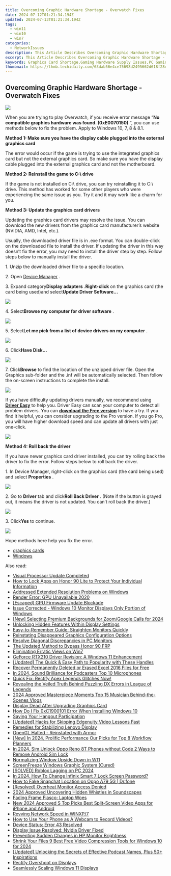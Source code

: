 ```yaml
---
title: Overcoming Graphic Hardware Shortage - Overwatch Fixes
date: 2024-07-12T01:21:34.194Z
updated: 2024-07-13T01:21:34.194Z
tags:
  - win11
  - win10
  - win7
categories:
  - NetworkIssues
description: This Article Describes Overcoming Graphic Hardware Shortage - Overwatch Fixes
excerpt: This Article Describes Overcoming Graphic Hardware Shortage - Overwatch Fixes
keywords: Graphics Card Shortage,Gaming Hardware Supply Issues,PC Gaming Performance Improvements,Overwatch Graphic Optimization,Video Game Hardware Upgrades,Graphics Card Scarcity Solutions,Enhancing Gaming Experience with Better Hardware
thumbnail: https://thmb.techidaily.com/63dab56e4ce75698d2495662d618f28dc10e8ea5781384709b703dd0571829f2.jpg
---
```


## Overcoming Graphic Hardware Shortage - Overwatch Fixes

![](https://images.drivereasy.com/wp-content/uploads/2017/05/img_591408431b0ab.png)

 When you are trying to play Overwatch, if you receive error message “**No compatible graphics hardware was found. (0xE0070150)** “, you can use methods below to fix the problem. Apply to Windows 10, 7, 8 & 8.1.

 **Method 1: Make sure you have the display cable plugged into the external graphics card**

 The error would occur if the game is trying to use the integrated graphics card but not the external graphics card. So make sure you have the display cable plugged into the external graphics card and not the motherboard.

 **Method 2: Reinstall the game to C:\\ drive**

 If the game is not installed on C:\\ drive, you can try reinstalling it to C:\\ drive. This method has worked for some other players who were experiencing the same issue as you. Try it and it may work like a charm for you.

 **Method 3: Update the graphics card drivers**

 Updating the graphics card drivers may resolve the issue. You can download the new drivers from the graphics card manufacturer’s website (NVIDIA, AMD, Intel, etc.).

 Usually, the downloaded driver file is in .exe format. You can double-click on the downloaded file to install the driver. If updating the driver in this way doesn’t fix the error, you may need to install the driver step by step. Follow steps below to manually install the driver.

1\. Unzip the downloaded driver file to a specific location.

 2\. Open [Device Manager](https://tools.techidaily.com/drivereasy/download/) .

 3\. Expand category**Display adapters** .**Right-click** on the graphics card (the card being used)and select**Update Driver Software…**

![](https://images.drivereasy.com/wp-content/uploads/2017/05/img_5914141d63e4b.png)

 4\. Select**Browse my computer for driver software** .

![](https://images.drivereasy.com/wp-content/uploads/2017/05/img_591415094a7c9.png)

 5\. Select**Let me pick from a list of device drivers on my computer** .

![](https://images.drivereasy.com/wp-content/uploads/2017/05/img_5914153e7d198.png)

 6\. Click**Have Disk…**

![](https://images.drivereasy.com/wp-content/uploads/2017/05/img_591415be533d2.png)

 7\. Click**Browse** to find the location of the unzipped driver file. Open the Graphics sub-folder and the .inf will be automatically selected. Then follow the on-screen instructions to complete the install.

![](https://images.drivereasy.com/wp-content/uploads/2017/05/img_591415e0ec12e.png)

 If you have difficulty updating drivers manually, we recommend using **[Driver Easy](https://tools.techidaily.com/drivereasy/download/)**  to help you. Driver Easy can scan your computer to detect all problem drivers. You can **[download the Free version](https://tools.techidaily.com/drivereasy/download/)**  to have a try. If you find it helpful, you can consider upgrading to the Pro version. If you go Pro, you will have higher download speed and can update all drivers with just one-click.

![](https://images.drivereasy.com/wp-content/uploads/2017/05/img_591411cd9d0b1.png)

 **Method 4: Roll back the driver**

 If you have newer graphics card driver installed, you can try rolling back the driver to fix the error. Follow steps below to roll back the driver.

 1\. In Device Manager, right-click on the graphics card (the card being used) and select **Properties** .

![](https://images.drivereasy.com/wp-content/uploads/2017/05/img_591419bf4c932.png)

 2\. Go to **Driver** tab and click**Roll Back Driver** . (Note if the button is grayed out, it means the driver is not updated. You can’t roll back the driver.)

![](https://images.drivereasy.com/wp-content/uploads/2017/05/img_591419da20a4b.png)

 3\. Click**Yes** to continue.

![](https://images.drivereasy.com/wp-content/uploads/2017/05/img_59141a228485c.png)

Hope methods here help you fix the error.

* [graphics cards](https://tools.techidaily.com/drivereasy/download/)
* [Windows](https://tools.techidaily.com/drivereasy/download/)

<ins class="adsbygoogle"
     style="display:block"
     data-ad-format="autorelaxed"
     data-ad-client="ca-pub-7571918770474297"
     data-ad-slot="1223367746"></ins>



<ins class="adsbygoogle"
     style="display:block"
     data-ad-client="ca-pub-7571918770474297"
     data-ad-slot="8358498916"
     data-ad-format="auto"
     data-full-width-responsive="true"></ins>



<span class="atpl-alsoreadstyle">Also read:</span>
<div><ul>
<li><a href="https://network-issues.techidaily.com/visual-processor-update-completed/"><u>Visual Processor Update Completed</u></a></li>
<li><a href="https://unlock-android.techidaily.com/how-to-lock-apps-on-honor-90-lite-to-protect-your-individual-information-by-drfone-android/"><u>How to Lock Apps on Honor 90 Lite to Protect Your Individual Information</u></a></li>
<li><a href="https://network-issues.techidaily.com/addressed-extended-resolution-problems-on-windows/"><u>Addressed Extended Resolution Problems on Windows</u></a></li>
<li><a href="https://network-issues.techidaily.com/render-error-gpu-unavailable-2020/"><u>Render Error: GPU Unavailable 2020</u></a></li>
<li><a href="https://network-issues.techidaily.com/escaped-gpu-firmware-update-blockade/"><u>[Escaped] GPU Firmware Update Blockade</u></a></li>
<li><a href="https://network-issues.techidaily.com/issue-corrected-windows-10-monitor-displays-only-portion-of-windows/"><u>Issue Corrected - Windows 10 Monitor Displays Only Portion of Windows</u></a></li>
<li><a href="https://digital-screen-recording.techidaily.com/new-selecting-premium-backgrounds-for-zoomgoogle-calls-for-2024/"><u>[New] Selecting Premium Backgrounds for Zoom/Google Calls for 2024</u></a></li>
<li><a href="https://network-issues.techidaily.com/unlocking-hidden-features-within-display-settings/"><u>Unlocking Hidden Features Within Display Settings</u></a></li>
<li><a href="https://network-issues.techidaily.com/easy-to-remember-guide-straighten-monitors-quickly/"><u>Easy-to-Remember Guide: Straighten Monitors Quickly</u></a></li>
<li><a href="https://network-issues.techidaily.com/reinstating-disappeared-graphics-configuration-options/"><u>Reinstating Disappeared Graphics Configuration Options</u></a></li>
<li><a href="https://network-issues.techidaily.com/resolve-diagonal-discrepancies-in-pc-monitors/"><u>Resolve Diagonal Discrepancies in PC Monitors</u></a></li>
<li><a href="https://bypass-frp.techidaily.com/the-updated-method-to-bypass-honor-90-frp-by-drfone-android/"><u>The Updated Method to Bypass Honor 90 FRP</u></a></li>
<li><a href="https://network-issues.techidaily.com/eliminating-erratic-views-on-win7/"><u>Eliminating Erratic Views on Win7</u></a></li>
<li><a href="https://network-issues.techidaily.com/geforce-rtx210-driver-revision-a-windows-11-enhancement/"><u>GeForce RTX210 Driver Revision: A Windows 11 Enhancement</u></a></li>
<li><a href="https://discord-videos.techidaily.com/updated-the-quick-and-easy-path-to-popularity-with-these-handles/"><u>[Updated] The Quick & Easy Path to Popularity with These Handles</u></a></li>
<li><a href="https://review-topics.techidaily.com/recover-permanently-deleted-or-erased-excel-2016-files-for-free-by-stellar-guide/"><u>Recover Permanently Deleted or Erased Excel 2016 Files for Free</u></a></li>
<li><a href="https://extra-approaches.techidaily.com/in-2024-sound-brilliance-for-podcasters-top-10-microphones/"><u>In 2024, Sound Brilliance for Podcasters  Top 10 Microphones</u></a></li>
<li><a href="https://network-issues.techidaily.com/quick-fix-rectify-apex-legends-glitches-now/"><u>Quick Fix: Rectify Apex Legends Glitches Now!</u></a></li>
<li><a href="https://network-issues.techidaily.com/revealing-the-veiled-truth-behind-puzzling-dx-errors-in-league-of-legends/"><u>Revealing the Veiled Truth Behind Puzzling DX Errors in League of Legends</u></a></li>
<li><a href="https://youtube-stream.techidaily.com/2024-approved-masterpiece-moments-top-15-musician-behind-the-scenes-vlogs/"><u>2024 Approved  Masterpiece Moments  Top 15 Musician Behind-the-Scenes Vlogs</u></a></li>
<li><a href="https://network-issues.techidaily.com/display-dead-after-upgrading-graphics-card/"><u>Display Dead After Upgrading Graphics Card</u></a></li>
<li><a href="https://network-issues.techidaily.com/how-do-i-fix-0xc1900101-error-when-installing-windows-10/"><u>How Do I Fix 0xC1900101 Error When Installing Windows 10</u></a></li>
<li><a href="https://screen-capture.techidaily.com/saving-your-hangout-participation/"><u>Saving Your Hangout Participation</u></a></li>
<li><a href="https://some-knowledge.techidaily.com/updated-hacks-for-skipping-edgenuity-video-lessons-fast/"><u>[Updated] Hacks for Skipping Edgenuity Video Lessons Fast</u></a></li>
<li><a href="https://network-issues.techidaily.com/remedies-for-stabilizing-lenovo-display/"><u>Remedies for Stabilizing Lenovo Display</u></a></li>
<li><a href="https://network-issues.techidaily.com/opengl-halted-reinstated-with-armor/"><u>OpenGL Halted - Reinstated with Armor</u></a></li>
<li><a href="https://facebook-video-content.techidaily.com/new-in-2024-prolific-performance-our-picks-for-top-8-workflow-planners/"><u>[New] In 2024, Prolific Performance  Our Picks for Top 8 Workflow Planners</u></a></li>
<li><a href="https://sim-unlock.techidaily.com/in-2024-sim-unlock-oppo-reno-8t-phones-without-code-2-ways-to-remove-android-sim-lock-by-drfone-android/"><u>In 2024, Sim Unlock Oppo Reno 8T Phones without Code 2 Ways to Remove Android Sim Lock</u></a></li>
<li><a href="https://network-issues.techidaily.com/normalizing-window-upside-down-in-w11/"><u>Normalizing Window Upside Down in W11</u></a></li>
<li><a href="https://network-issues.techidaily.com/screenfreeze-windows-graphic-system-cured/"><u>ScreenFreeze Windows Graphic System (Cured)</u></a></li>
<li><a href="https://network-issues.techidaily.com/solved-roblox-lagging-on-pc-2024/"><u>[SOLVED] Roblox Lagging on PC 2024</u></a></li>
<li><a href="https://unlock-android.techidaily.com/in-2024-how-to-change-infinix-smart-7-lock-screen-password-by-drfone-android/"><u>In 2024, How To Change Infinix Smart 7 Lock Screen Password?</u></a></li>
<li><a href="https://location-social.techidaily.com/how-to-fake-snapchat-location-on-oppo-a79-5g-drfone-by-drfone-virtual-android/"><u>How to Fake Snapchat Location on Oppo A79 5G | Dr.fone</u></a></li>
<li><a href="https://network-issues.techidaily.com/resolved-overheat-monitor-access-denied/"><u>[Resolved] Overheat Monitor Access Denied</u></a></li>
<li><a href="https://audio-editing.techidaily.com/2024-approved-uncovering-hidden-whistles-in-soundscapes/"><u>2024 Approved Uncovering Hidden Whistles in Soundscapes</u></a></li>
<li><a href="https://network-issues.techidaily.com/fading-frame-fiasco-laptop-woes/"><u>Fading Frame Fiasco: Laptop Woes</u></a></li>
<li><a href="https://video-content-creator.techidaily.com/new-2024-approved-s-top-picks-best-split-screen-video-apps-for-iphone-and-android/"><u>New 2024 Approved S Top Picks Best Split-Screen Video Apps for iPhone and Android</u></a></li>
<li><a href="https://network-issues.techidaily.com/revving-network-speed-in-winxp7/"><u>Revving Network Speed in WINXP/7</u></a></li>
<li><a href="https://video-capture.techidaily.com/how-to-use-your-phone-as-a-webcam-to-record-videos/"><u>How to Use Your Phone as A Webcam to Record Videos?</u></a></li>
<li><a href="https://network-issues.techidaily.com/device-status-error-43-resolved/"><u>Device Status: Error 43 Resolved</u></a></li>
<li><a href="https://network-issues.techidaily.com/display-issue-resolved-nvidia-driver-fixed/"><u>Display Issue Resolved: Nvidia Driver Fixed</u></a></li>
<li><a href="https://network-issues.techidaily.com/preventing-sudden-changes-in-hp-monitor-brightness/"><u>Preventing Sudden Changes in HP Monitor Brightness</u></a></li>
<li><a href="https://video-ai-editor.techidaily.com/shrink-your-files-9-best-free-video-compression-tools-for-windows-10-for-2024/"><u>Shrink Your Files 9 Best Free Video Compression Tools for Windows 10 for 2024</u></a></li>
<li><a href="https://some-skills.techidaily.com/updated-unlocking-the-secrets-of-effective-podcast-names-plus-50plus-inspirations/"><u>[Updated] Unlocking the Secrets of Effective Podcast Names, Plus 50+ Inspirations</u></a></li>
<li><a href="https://network-issues.techidaily.com/rectify-overshoot-on-displays/"><u>Rectify Overshoot on Displays</u></a></li>
<li><a href="https://network-issues.techidaily.com/seamlessly-scaling-windows-11-displays/"><u>Seamlessly Scaling Windows 11 Displays</u></a></li>
</ul></div>
